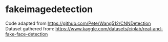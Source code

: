 # fakeimagedetection

Code adapted from https://github.com/PeterWang512/CNNDetection
Dataset gathered from: https://www.kaggle.com/datasets/ciplab/real-and-fake-face-detection
